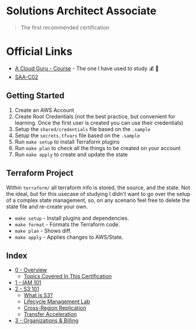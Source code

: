 # Solutions Architect Associate
> The first recommended certification

# Official Links

* [A Cloud Guru - Course](https://acloud.guru/learn/aws-certified-solutions-architect-associate) - The one I have used to study 💰 📼
* [SAA-C02](https://aws.amazon.com/certification/certified-solutions-architect-associate/)

## Getting Started

1. Create an AWS Account
2. Create Root Credentials (not the best practice, but convenient for learning. Once the first user is created you can use their credentials)
3. Setup the `shared/credentials` file based on the `.sample`
3. Setup the `secrets.tfvars` file based on the `.sample`
4. Run `make setup` to install Terraform plugins
5. Run `make plan` to check all the things to be created on your account
6. Run `make apply` to create and update the state

## Terraform Project

Within `terraform/` all terraform info is stored, the source, and the state. Not the ideal, but for this usecase of studying I didn't want to go over the setup of a complex state management, so, on any scenario feel free to delete the state file and re-create your own.

* `make setup` - Install plugins and dependencies.
* `make format` - Formats the Terraform code.
* `make plan` - Shows diff.
* `make apply` - Applies changes to AWS/State.

## Index

* [0 - Overview](topics/00_OVERVIEW.md)
  * [Topics Covered In This Certification](topics/00_OVERVIEW.md#topics-covered-in-this-certification)
* [1 - IAM 101](topics/01_IAM.md)
* [2 - S3 101](topics/02_S3.md)
  * [What is S3?](topics/02_S3.md#what-is-s3?)
  * [Lifecycle Management Lab](topics/02_S3.md#lifecycle-management-lab)
  * [Cross-Region Replication](topics/02_S3.md#cross-region-replication)
  * [Transfer Acceleration](topics/02_S3.md#transfer-acceleration)
* [3 - Organizations & Billing](topics/03_ORGANIZATIONS_AND_BILLING.md)
